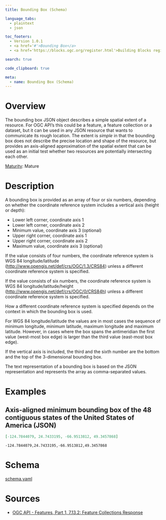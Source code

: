 ```yaml
---
title: Bounding Box (Schema)

language_tabs:
  - plaintext
  - json

toc_footers:
  - Version 1.0.1
  - <a href='#'>Bounding Box</a>
  - <a href='https://blocks.ogc.org/register.html'>Building Blocks register</a>

search: true

code_clipboard: true

meta:
  - name: Bounding Box (Schema)
---
```


# Overview

The bounding box JSON object describes a simple spatial extent of a resource. For OGC API’s this could be a feature, a feature collection or a dataset, but it can be used in any JSON resource that wants to communicate its rough location. The extent is <i>simple</i> in that the bounding box does not describe the precise location and shape of the resource, but provides an axis-aligned approximation of the spatial extent that can be used as an initial test whether two resources are potentially intersecting each other.

[Maturity](https://github.com/cportele/ogcapi-building-blocks#building-block-maturity): Mature

# Description

A bounding box is provided as an array of four or six numbers, depending on whether the coordinate reference system includes a vertical axis (height or depth):

* Lower left corner, coordinate axis 1
* Lower left corner, coordinate axis 2
* Minimum value, coordinate axis 3 (optional)
* Upper right corner, coordinate axis 1
* Upper right corner, coordinate axis 2
* Maximum value, coordinate axis 3 (optional)

If the value consists of four numbers, the coordinate reference system is WGS 84 longitude/latitude (http://www.opengis.net/def/crs/OGC/1.3/CRS84) unless a different coordinate reference system is specified.

If the value consists of six numbers, the coordinate reference system is WGS 84 longitude/latitude/height (http://www.opengis.net/def/crs/OGC/0/CRS84h) unless a different coordinate reference system is specified.

How a different coordinate reference system is specified depends on the context in which the bounding box is used.

For WGS 84 longitude/latitude the values are in most cases the sequence of minimum longitude, minimum latitude, maximum longitude and maximum latitude. However, in cases where the box spans the antimeridian the first value (west-most box edge) is larger than the third value (east-most box edge).

If the vertical axis is included, the third and the sixth number are the bottom and the top of the 3-dimensional bounding box.

The text representation of a bounding box is based on the JSON representation and represents the array as comma-separated values.

# Examples

## Axis-aligned minimum bounding box of the 48 contiguous states of the United States of America (JSON)

```json
[-124.7844079, 24.7433195, -66.9513812, 49.3457868]
```

```plaintext
-124.7844079,24.7433195,-66.9513812,49.3457868
```

# Schema

[schema.yaml](https://raw.githubusercontent.com/rob-metalinkage/bblocks/v3registry/registereditems/geo/common/data_types/bounding_box/schema.yaml)
# Sources

* [OGC API - Features, Part 1, 7.13.2: Feature Collections Response](http://www.opengis.net/doc/IS/ogcapi-features-1/1.0#_response_4)
